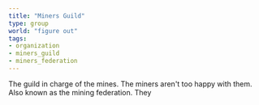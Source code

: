 ```yaml
---
title: "Miners Guild"
type: group
world: "figure out"
tags: 
- organization
- miners_guild
- miners_federation
---
```


The guild in charge of the mines. The miners aren't too happy with them. Also known as the mining federation. They